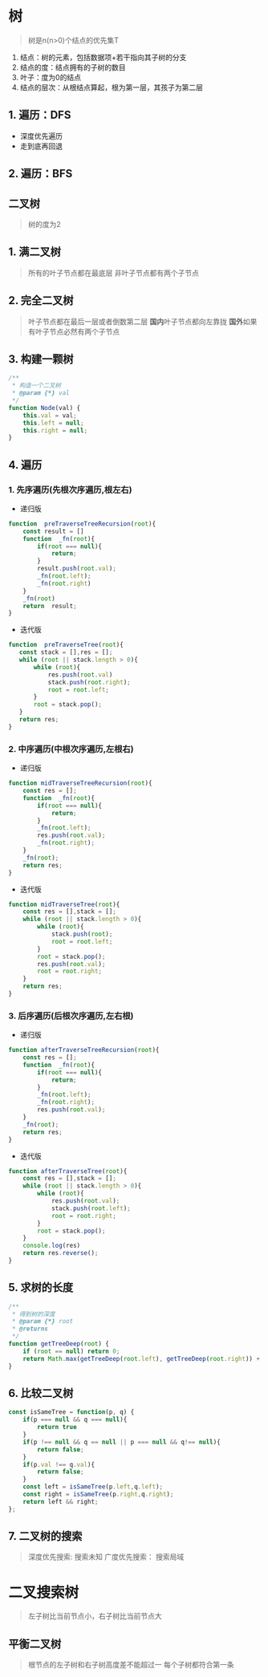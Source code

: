 # 树

> 树是n(n>0)个结点的优先集T

1. 结点：树的元素，包括数据项+若干指向其子树的分支
2. 结点的度：结点拥有的子树的数目
3. 叶子：度为0的结点
4. 结点的层次：从根结点算起，根为第一层，其孩子为第二层

## 1. 遍历：DFS

- 深度优先遍历
- 走到底再回退


## 2. 遍历：BFS


## 二叉树

> 树的度为2

## 1. 满二叉树

> 所有的叶子节点都在最底层
> 非叶子节点都有两个子节点 

## 2. 完全二叉树

> 叶子节点都在最后一层或者倒数第二层
> **国内**叶子节点都向左靠拢
> **国外**如果有叶子节点必然有两个子节点


## 3. 构建一颗树

```js
/**
 * 构造一个二叉树
 * @param {*} val
 */
function Node(val) {
    this.val = val;
    this.left = null;
    this.right = null;
}
```


## 4. 遍历

### 1. 先序遍历(先根次序遍历,根左右)

- 递归版
```js
function  preTraverseTreeRecursion(root){
    const result = []
    function  _fn(root){
        if(root === null){
            return;
        }
        result.push(root.val);
        _fn(root.left);
        _fn(root.right)
    }
    _fn(root)
    return  result;
}
```
- 迭代版
```js
function  preTraverseTree(root){
   const stack = [],res = [];
   while (root || stack.length > 0){
       while (root){
           res.push(root.val)
           stack.push(root.right);
           root = root.left;
       }
       root = stack.pop();
   }
   return res;
}
```
### 2. 中序遍历(中根次序遍历,左根右)
- 递归版
  
```js
function midTraverseTreeRecursion(root){
    const res = [];
    function  _fn(root){
        if(root === null){
            return;
        }
        _fn(root.left);
        res.push(root.val);
        _fn(root.right);
    }
    _fn(root);
    return res;
}
```
- 迭代版

```js
function midTraverseTree(root){
    const res = [],stack = [];
    while (root || stack.length > 0){
        while (root){
            stack.push(root);
            root = root.left;
        }
        root = stack.pop();
        res.push(root.val);
        root = root.right;
    }
    return res;
}
```
### 3. 后序遍历(后根次序遍历,左右根)
- 递归版
  
```js
function afterTraverseTreeRecursion(root){
    const res = [];
    function  _fn(root){
        if(root === null){
            return;
        }
        _fn(root.left);
        _fn(root.right);
        res.push(root.val);
    }
    _fn(root);
    return res;
}
```
- 迭代版

```js
function afterTraverseTree(root){
    const res = [],stack = [];
    while (root || stack.length > 0){
        while (root){
            res.push(root.val);
            stack.push(root.left);
            root = root.right;
        }
        root = stack.pop();
    }
    console.log(res)
    return res.reverse();
}
```

## 5. 求树的长度

```js
/**
 * 得到树的深度
 * @param {*} root 
 * @returns 
 */
function getTreeDeep(root) {
    if (root == null) return 0;
    return Math.max(getTreeDeep(root.left), getTreeDeep(root.right)) + 1;
}

```

## 6. 比较二叉树

```js
const isSameTree = function(p, q) {
    if(p === null && q === null){
        return true
    }
    if(p !== null && q == null || p === null && q!== null){
        return false;
    }
    if(p.val !== q.val){
        return false;
    }
    const left = isSameTree(p.left,q.left);
    const right = isSameTree(p.right,q.right);
    return left && right;
};
```

## 7. 二叉树的搜索

> 深度优先搜索: 搜索未知
> 广度优先搜索： 搜索局域

# 二叉搜索树

> 左子树比当前节点小，右子树比当前节点大


## 平衡二叉树

> 根节点的左子树和右子树高度差不能超过一
> 每个子树都符合第一条

